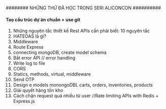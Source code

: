 ######## NHỮNG THỨ ĐÃ HỌC TRONG SERI ALICONCON ##########

#### Taọ cấu trúc dự án chuẩn + use git
1. Những nguyên tắc thiết kế Rest APIs cần phải biết: 10 nguyên tắc
2. HATEOAS là gì?
3. Middleware
4. Route Express
5. connecting mongoDB, create model schema
6. Bắt error API // error handling
7. Write log to file
8. CORS
9. Statics, methods, virtual, middleware
10. Send OTP
11. Design e models monongoDBL carts, orders, inventories, products
12. Giải quyết hàng tồn kho
13. Cách chặn request quá nhiều từ user //Rate limiting APIs with Redis + Express.js



